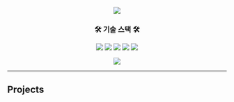 <p align="center"><img src="https://capsule-render.vercel.app/api?type=soft&color=c1aeee&height=150&text=JongWook Ryu&fontSize=60&fontColor=f0eada" /></p>

<h3 align="center">🛠 기술 스택 🛠</h3>

<p align="center">
<img src="https://img.shields.io/badge/Python-3766AB?style=flat-square&logo=Python&logoColor=white"/></a>
<img src="https://img.shields.io/badge/Java-007396?style=flat-square&logo=Java&logoColor=white"/></a>
<img src="https://img.shields.io/badge/SpringBoot-6DB33F?style=flat-square&logo=Spring&logoColor=white"/></a>
<img src="https://img.shields.io/badge/Mysql-E6B91E?style=flat-square&logo=MySql&logoColor=white"/></a> 
<img src="https://img.shields.io/badge/Kotlin-5a5aff?style=flat-square&logo=Kotlin&logoColor=white"/></a> 
</p>

<p align="center"><img src="https://github-readme-stats.vercel.app/api/top-langs/?username=woogi&layout=compact" /></p>
<hr>
<h2>Projects</h2>
